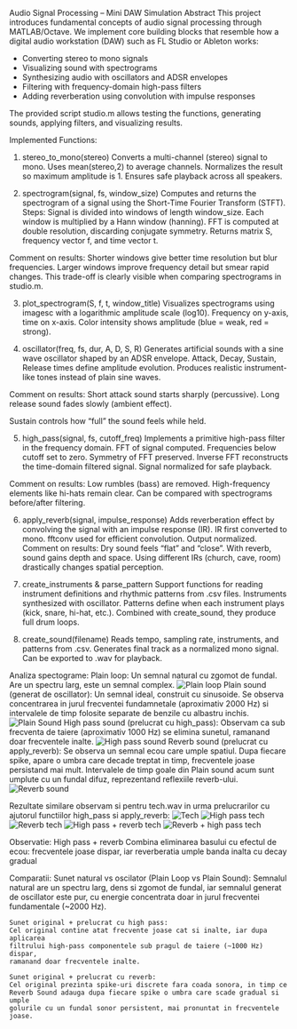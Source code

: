 Audio Signal Processing – Mini DAW Simulation
Abstract
This project introduces fundamental concepts of audio signal processing through MATLAB/Octave.
We implement core building blocks that resemble how a digital audio workstation (DAW) such as FL Studio or Ableton works:
- Converting stereo to mono signals
- Visualizing sound with spectrograms
- Synthesizing audio with oscillators and ADSR envelopes
- Filtering with frequency-domain high-pass filters
- Adding reverberation using convolution with impulse responses

The provided script studio.m allows testing the functions, generating sounds, applying filters, and visualizing results.

Implemented Functions:
1. stereo_to_mono(stereo)
Converts a multi-channel (stereo) signal to mono.
Uses mean(stereo,2) to average channels.
Normalizes the result so maximum amplitude is 1.
Ensures safe playback across all speakers.

2. spectrogram(signal, fs, window_size)
Computes and returns the spectrogram of a signal using the Short-Time Fourier Transform (STFT).
Steps:
Signal is divided into windows of length window_size.
Each window is multiplied by a Hann window (hanning).
FFT is computed at double resolution, discarding conjugate symmetry.
Returns matrix S, frequency vector f, and time vector t.

Comment on results:
Shorter windows give better time resolution but blur frequencies.
Larger windows improve frequency detail but smear rapid changes.
This trade-off is clearly visible when comparing spectrograms in studio.m.

3. plot_spectrogram(S, f, t, window_title)
Visualizes spectrograms using imagesc with a logarithmic amplitude scale (log10).
Frequency on y-axis, time on x-axis.
Color intensity shows amplitude (blue = weak, red = strong).

4. oscillator(freq, fs, dur, A, D, S, R)
Generates artificial sounds with a sine wave oscillator shaped by an ADSR envelope.
Attack, Decay, Sustain, Release times define amplitude evolution.
Produces realistic instrument-like tones instead of plain sine waves.

Comment on results:
Short attack sound starts sharply (percussive).
Long release sound fades slowly (ambient effect).

Sustain controls how “full” the sound feels while held.

5. high_pass(signal, fs, cutoff_freq)
Implements a primitive high-pass filter in the frequency domain.
FFT of signal computed.
Frequencies below cutoff set to zero.
Symmetry of FFT preserved.
Inverse FFT reconstructs the time-domain filtered signal.
Signal normalized for safe playback.

Comment on results:
Low rumbles (bass) are removed.
High-frequency elements like hi-hats remain clear.
Can be compared with spectrograms before/after filtering.

6. apply_reverb(signal, impulse_response)
Adds reverberation effect by convolving the signal with an impulse response (IR).
IR first converted to mono.
fftconv used for efficient convolution.
Output normalized.
Comment on results:
Dry sound feels “flat” and “close”.
With reverb, sound gains depth and space.
Using different IRs (church, cave, room) drastically changes spatial perception.

7. create_instruments & parse_pattern
Support functions for reading instrument definitions and rhythmic patterns from .csv files.
Instruments synthesized with oscillator.
Patterns define when each instrument plays (kick, snare, hi-hat, etc.).
Combined with create_sound, they produce full drum loops.

8. create_sound(filename)
Reads tempo, sampling rate, instruments, and patterns from .csv.
Generates final track as a normalized mono signal.
Can be exported to .wav for playback.

Analiza spectograme:
Plain loop: 
    Un semnal natural cu zgomot de fundal. Are un spectru larg, este un semnal 
    complex.
    ![Plain loop](images/Plain_loop.png)
Plain sound (generat de oscillator): 
    Un semnal ideal, construit cu sinusoide. Se observa concentrarea in jurul
    frecventei fundamnetale (aproximativ 2000 Hz) si intervalele de timp 
    folosite separate de benzile cu albastru inchis.
    ![Plain Sound](images/Plain_sound.png)
High pass sound (prelucrat cu high_pass):
    Observam ca sub frecventa de taiere (aproximativ 1000 Hz) se elimina sunetul,
    ramanand doar frecventele inalte.
    ![High pass sound](images/High_pass_sound.png)
Reverb sound (prelucrat cu apply_reverb):
    Se observa un semnal ecou care umple spatiul. Dupa fiecare spike, apare o 
    umbra care decade treptat in timp, frecventele joase persistand mai mult.
    Intervalele de timp goale din Plain sound acum sunt umplute cu un fundal
    difuz, reprezentand reflexiile reverb-ului.
    ![Reverb sound](images/Reverb_sound.png)

Rezultate similare observam si pentru tech.wav in urma prelucrarilor cu ajutorul
functiilor high_pass si apply_reverb:
    ![Tech](images/Tech.png)
    ![High pass tech](images/High_pass_tech.png)
    ![Reverb tech](images/Reverb_tech.png)
    ![High pass + reverb tech](images/High_pass_reverb_tech1.png)
    ![Reverb + high pass tech](images/Reverb_high_pass_tech2.png)

Observatie: High pass + reverb 
    Combina eliminarea basului cu efectul de ecou: frecventele joase dispar,
    iar reverberatia umple banda inalta cu decay gradual

Comparatii:
    Sunet natural vs oscilator (Plain Loop vs Plain Sound):
    Semnalul natural are un spectru larg, dens si zgomot de fundal, iar semnalul
    generat de oscillator este pur, cu energie concentrata doar in jurul
    frecventei fundamentale (~2000 Hz).
    
    Sunet original + prelucrat cu high pass: 
    Cel original contine atat frecvente joase cat si inalte, iar dupa aplicarea 
    filtrului high-pass componentele sub pragul de taiere (~1000 Hz) dispar,
    ramanand doar frecventele inalte.

    Sunet original + prelucrat cu reverb:
    Cel original prezinta spike-uri discrete fara coada sonora, in timp ce
    Reverb Sound adauga dupa fiecare spike o umbra care scade gradual si umple
    golurile cu un fundal sonor persistent, mai pronuntat in frecventele joase.